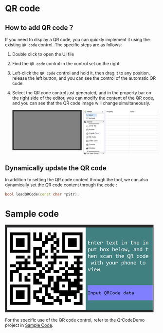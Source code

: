 # QR code
## How to add QR code？
If you need to display a QR code, you can quickly implement it using the existing `QR code` control. The specific steps are as follows:
1. Double click to open the UI file
2. Find the `QR code` control in the control set on the right
3. Left-click the `QR code` control and hold it, then drag it to any position, release the left button, and you can see the control of the automatic QR code.
4. Select the QR code control just generated, and in the property bar on the right side of the editor, you can modify the content of the QR code, and you can see that the QR code image will change simultaneously.

   ![](assets/QrCode-create.gif)

## Dynamically update the QR code
In addition to setting the QR code content through the tool, we can also dynamically set the QR code content through the code :
```c++
bool loadQRCode(const char *pStr);
```
# Sample code
 ![](assets/qrcode/preview.png)  

For the specific use of the QR code control, refer to the QrCodeDemo project in [Sample Code](demo_download.md#demo_download).